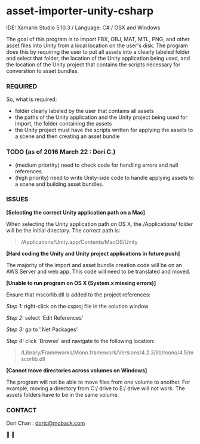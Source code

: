 # asset-importer-unity-csharp

IDE: Xamarin Studio 5.10.3 / Language: C# / OSX and Windows

The goal of this program is to import FBX, OBJ, MAT, MTL, PNG, and other asset files into Unity from a local location
on the user's disk. The program does this by requiring the user to put all assets into a clearly labeled folder and select
that folder, the location of the Unity application being used, and the location of the Unity project that contains the scripts
necessary for converstion to asset bundles. 

### REQUIRED

So, what is required: 

- folder clearly labeled by the user that contains all assets
- the paths of the Unity application and the Unity project being used for import, the folder containing the assets
- the Unity project must have the scripts written for applying the assets to a scene and then creating an asset bundle

### TODO (as of 2016 March 22 : Dori C.)

- (medium priortity) need to check code for handling errors and null references.
- (high priority) need to write Unity-side code to handle applying assets to a scene and building asset bundles.

### ISSUES 
**[Selecting the correct Unity application path on a Mac]**

When selecting the Unity application path on OS X, the /Applications/ folder will be the initial directory. The correct path is: 

> /Applications/Unity.app/Contents/MacOS/Unity

**[Hard coding the Unity and Unity project applications in future push]**

The majority of the import and asset bundle creation code will be on an AWS Server and web app. This code will need to be translated and moved.

**[Unable to run program on OS X (System.x missing errors)]**

Ensure that mscorlib.dll is added to the project references: 

  *Step 1:* right-click on the csproj file in the solution window 

  *Step 2:* select 'Edit References' 
  
  *Step 3:* go to '.Net Packages' 
  
  *Step 4:* click 'Browse' and navigate to the following location:
  
> /Library/Frameworks/Mono.framework/Versions/4.2.3/lib/mono/4.5/mscorlib.dll

**[Cannot move directories across volumes on Windows]**

The program will not be able to move files from one volume to another. For example, moving a directory from C:/ drive to E:/ drive will not work. The assets folders have to be in the same volume.

### CONTACT 
Dori Chan : doric@moback.com

:metal: :metal:
